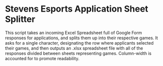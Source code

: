 # Stevens Esports Application Sheet Splitter

This script takes an incoming Excel Spreadsheet full of Google Form responses for applications, and splits them up into their respective games. It asks for a single character, designating the row where applicants selected their games, and then outputs an .xlsx spreadsheet file with all of the responses divided between sheets representing games. Column-width is accounted for to promote readability.